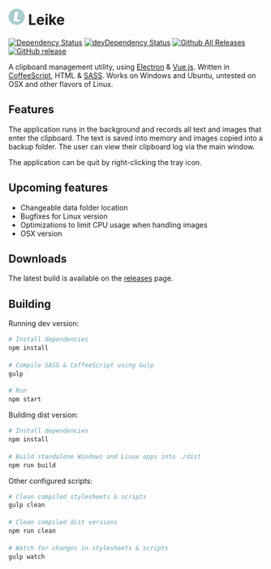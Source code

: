 # ![Leike](https://raw.githubusercontent.com/Nanofus/leike/master/app/img/icon-32px.png "Leike") Leike
[![Dependency Status](https://david-dm.org/Nanofus/leike.svg)](https://david-dm.org/Nanofus/leike) [![devDependency Status](https://david-dm.org/Nanofus/leike/dev-status.svg)](https://david-dm.org/Nanofus/leike#info=devDependencies)
[![Github All Releases](https://img.shields.io/github/downloads/Nanofus/leike/total.svg)]() [![GitHub release](https://img.shields.io/github/release/Nanofus/leike.svg)]()

A clipboard management utility, using [Electron](https://github.com/atom/electron) & [Vue.js](https://github.com/vuejs/vue). Written in [CoffeeScript](https://github.com/jashkenas/coffeescript), HTML & [SASS](https://github.com/sass/sass). Works on Windows and Ubuntu, untested on OSX and other flavors of Linux.

## Features

The application runs in the background and records all text and images that enter the clipboard. The text is saved into memory and images copied into a backup folder. The user can view their clipboard log via the main window.

The application can be quit by right-clicking the tray icon.

## Upcoming features

* Changeable data folder location
* Bugfixes for Linux version
* Optimizations to limit CPU usage when handling images
* OSX version

## Downloads

The latest build is available on the [releases](https://github.com/Nanofus/leike/releases/latest) page.

## Building

Running dev version:

```sh
# Install dependencies
npm install

# Compile SASS & CoffeeScript using Gulp
gulp

# Run
npm start
```

Building dist version:

```sh
# Install dependencies
npm install

# Build standalone Windows and Linux apps into ./dist
npm run build
```

Other configured scripts:

```sh
# Clean compiled stylesheets & scripts
gulp clean

# Clean compiled dist versions
npm run clean

# Watch for changes in stylesheets & scripts
gulp watch
```
